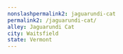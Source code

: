 ```yaml
---
﻿nonslashpermalink2: jaguarundi-cat
permalink2: /jaguarundi-cat/
alley: Jaguarundi Cat
city: Waitsfield
state: Vermont
---
```

